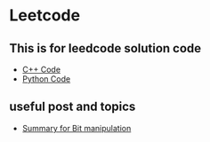 # Leetcode
This is for leedcode solution code
-------------------------------------------

* [C++ Code](https://github.com/Alex1888/Leetcode/tree/master/CPP)
* [Python Code](https://github.com/Alex1888/Leetcode/tree/master/Python)


## useful post and topics
* [Summary for Bit manipulation](https://leetcode.com/problems/sum-of-two-integers/#/solutions)
